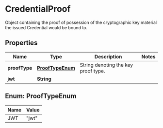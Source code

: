 # CredentialProof

Object containing the proof of possession of the cryptographic key material the issued Credential would be bound to.

## Properties

| Name          | Type                                | Description                         | Notes |
| ------------- | ----------------------------------- | ----------------------------------- | ----- |
| **proofType** | [**ProofTypeEnum**](#ProofTypeEnum) | String denoting the key proof type. |       |
| **jwt**       | **String**                          |                                     |       |

## Enum: ProofTypeEnum

| Name | Value           |
| ---- | --------------- |
| JWT  | &quot;jwt&quot; |
